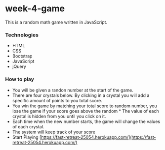 # week-4-game

This is a random math game written in JavaScript.

### Technologies
* HTML
* CSS
* Bootstrap
* JavaScript
* jQuery

### How to play
* You will be given a randon number at the start of the game.
* There are four crystals below. By clicking in a crystal you will add a specific amount of points to you total score.
* You win the game by matching your total score to random number, you lose the game if your score goes above the random * The value of each crystal is hidden from you until you click on it.
* Each time when the new number starts, the game will change the values of each crystal.
* The system will keep track of your score
* Start Playing [https://fast-retreat-25054.herokuapp.com/](https://fast-retreat-25054.herokuapp.com/)
